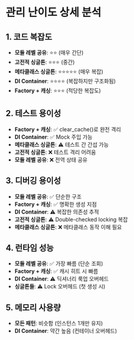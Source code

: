 # 관리 난이도 상세 분석

## 1. 코드 복잡도
- **모듈 레벨 공유**: ⭐⭐ (매우 간단)
- **고전적 싱글톤**: ⭐⭐⭐ (중간)
- **메타클래스 싱글톤**: ⭐⭐⭐⭐⭐ (매우 복잡)
- **DI Container**: ⭐⭐⭐⭐ (복잡하지만 구조화됨)
- **Factory + 캐싱**: ⭐⭐⭐ (적당한 복잡도)

## 2. 테스트 용이성
- **Factory + 캐싱**: ✅ clear_cache()로 완전 격리
- **DI Container**: ✅ Mock 주입 가능
- **메타클래스 싱글톤**: ⚠️ 테스트 간 간섭 가능
- **고전적 싱글톤**: ❌ 테스트 격리 어려움
- **모듈 레벨 공유**: ❌ 전역 상태 공유

## 3. 디버깅 용이성
- **모듈 레벨 공유**: ✅ 단순한 구조
- **Factory + 캐싱**: ✅ 명확한 생성 지점
- **DI Container**: ⚠️ 복잡한 의존성 추적
- **고전적 싱글톤**: ⚠️ Double-checked locking 복잡
- **메타클래스 싱글톤**: ❌ 메타클래스 동작 이해 필요

## 4. 런타임 성능
- **모듈 레벨 공유**: ✅ 가장 빠름 (단순 조회)
- **Factory + 캐싱**: ✅ 캐시 히트 시 빠름
- **DI Container**: ⚠️ 딕셔너리 룩업 오버헤드
- **싱글톤들**: ⚠️ Lock 오버헤드 (첫 생성 시)

## 5. 메모리 사용량
- **모든 패턴**: 비슷함 (인스턴스 1개만 유지)
- **DI Container**: 약간 높음 (컨테이너 오버헤드)
